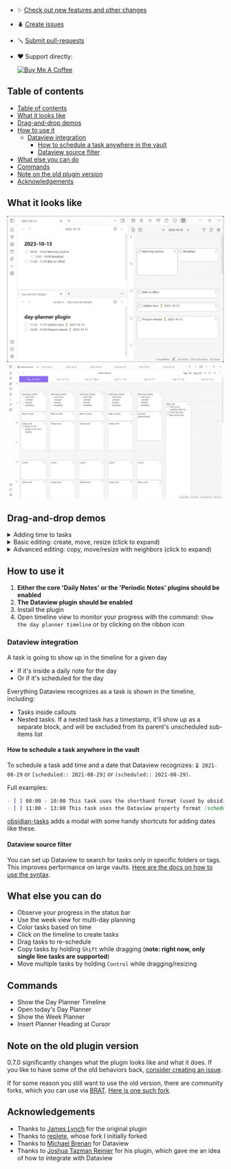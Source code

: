 - ✨ [Check out new features and other changes](https://github.com/ivan-lednev/obsidian-day-planner/releases)
- 🪲 [Create issues](https://github.com/ivan-lednev/obsidian-day-planner/issues)
- 🪛 [Submit pull-requests](./CONTRIBUTING.md)
- ❤️ Support directly:

  <a href="https://www.buymeacoffee.com/machineelf" target="_blank"><img src="https://cdn.buymeacoffee.com/buttons/v2/default-yellow.png" alt="Buy Me A Coffee" style="height: 60px !important;width: 217px !important;" ></a>

## Table of contents

- [Table of contents](#table-of-contents)
- [What it looks like](#what-it-looks-like)
- [Drag-and-drop demos](#drag-and-drop-demos)
- [How to use it](#how-to-use-it)
  - [Dataview integration](#dataview-integration)
    - [How to schedule a task anywhere in the vault](#how-to-schedule-a-task-anywhere-in-the-vault)
    - [Dataview source filter](#dataview-source-filter)
- [What else you can do](#what-else-you-can-do)
- [Commands](#commands)
- [Note on the old plugin version](#note-on-the-old-plugin-version)
- [Acknowledgements](#acknowledgements)

## What it looks like

![](assets/main-demo.png)
![](assets/week.png)

## Drag-and-drop demos

<details>
<summary>Adding time to tasks</summary>

![](assets/schedule-demo.gif)

</details>

<details>
<summary>Basic editing: create, move, resize (click to expand)</summary>

![](assets/basic-edit.gif)

</details>

<details>
<summary>Advanced editing: copy, move/resize with neighbors (click to expand)</summary>

![](assets/advanced-edit.gif)

</details>

## How to use it

1. **Either the core 'Daily Notes' or the 'Periodic Notes' plugins should be enabled**
1. **The Dataview plugin should be enabled**
1. Install the plugin
1. Open timeline view to monitor your progress with the command: `Show the day planner timeline` or by clicking on the ribbon icon

### Dataview integration

A task is going to show up in the timeline for a given day

- If it's inside a daily note for the day
- Or if it's scheduled for the day

Everything Dataview recognizes as a task is shown in the timeline, including:

- Tasks inside callouts
- Nested tasks. If a nested task has a timestamp, it'll show up as a separate block, and will be excluded from its parent's unscheduled sub-items list

#### How to schedule a task anywhere in the vault

To schedule a task add time and a date that Dataview recognizes: `⏳ 2021-08-29` or `[scheduled:: 2021-08-29]` or `(scheduled:: 2021-08-29)`.

Full examples:

```md
- [ ] 08:00 - 10:00 This task uses the shorthand format (used by obsidian-tasks) ⏳ 2021-08-29
- [ ] 11:00 - 13:00 This task uses the Dataview property format [scheduled:: 2021-08-29]
```

[obsidian-tasks](https://github.com/obsidian-tasks-group/obsidian-tasks) adds a modal with some handy shortcuts for adding dates like these.

#### Dataview source filter

You can set up Dataview to search for tasks only in specific folders or tags. This improves performance on large vaults. [Here are the docs on how to use the syntax](https://blacksmithgu.github.io/obsidian-dataview/reference/sources/).

## What else you can do

- Observe your progress in the status bar
- Use the week view for multi-day planning
- Color tasks based on time
- Click on the timeline to create tasks
- Drag tasks to re-schedule
- Copy tasks by holding <code>Shift</code> while dragging (<strong>note: right now, only single line tasks are supported</strong>)
- Move multiple tasks by holding <code>Control</code> while dragging/resizing

## Commands

- Show the Day Planner Timeline
- Open today's Day Planner
- Show the Week Planner
- Insert Planner Heading at Cursor

## Note on the old plugin version

0.7.0 significantly changes what the plugin looks like and what it does. If you like to have some of the old behaviors back, [consider creating an issue](https://github.com/ivan-lednev/obsidian-day-planner/issues).

If for some reason you still want to use the old version, there are community forks, which you can use via [BRAT](https://github.com/TfTHacker/obsidian42-brat). [Here is one such fork](https://github.com/ebullient/obsidian-day-planner-og).

## Acknowledgements

- Thanks to [James Lynch](https://github.com/lynchjames) for the original plugin
- Thanks to [replete](https://github.com/replete), whose fork I initially forked
- Thanks to [Michael Brenan](https://github.com/blacksmithgu) for Dataview
- Thanks to [Joshua Tazman Reinier](https://github.com/joshuatazrein) for his plugin, which gave me an idea of how to integrate with Dataview

